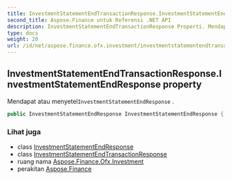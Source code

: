 ```yaml
---
title: InvestmentStatementEndTransactionResponse.InvestmentStatementEndResponse
second_title: Aspose.Finance untuk Referensi .NET API
description: InvestmentStatementEndTransactionResponse Properti. Mendapat atau menyetelInvestmentStatementEndResponse .
type: docs
weight: 20
url: /id/net/aspose.finance.ofx.investment/investmentstatementendtransactionresponse/investmentstatementendresponse/
---
```

## InvestmentStatementEndTransactionResponse.InvestmentStatementEndResponse property

Mendapat atau menyetel`InvestmentStatementEndResponse` .

```csharp
public InvestmentStatementEndResponse InvestmentStatementEndResponse { get; set; }
```

### Lihat juga

* class [InvestmentStatementEndResponse](../../investmentstatementendresponse/)
* class [InvestmentStatementEndTransactionResponse](../)
* ruang nama [Aspose.Finance.Ofx.Investment](../../investmentstatementendtransactionresponse/)
* perakitan [Aspose.Finance](../../../)


